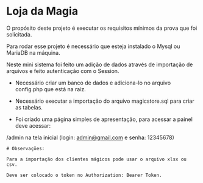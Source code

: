 # Loja da Magia

O propósito deste projeto é executar os requisitos mínimos da prova que foi solicitada.

Para rodar esse projeto é necessário que esteja instalado o Mysql ou MariaDB na máquina.

Neste mini sistema foi feito um adição de dados através de importação de arquivos e feito autenticação com o Session.

- Necessário criar um banco de dados e adiciona-lo no arquivo config.php que está na raiz.

- Necessário executar a importação do arquivo magicstore.sql para criar as tabelas.

- Foi criado uma página simples de apresentação, para acessar a painel deve acessar:

/admin na tela inicial (login: admin@gmail.com e senha: 12345678)

    # Observações:

    Para a importação dos clientes mágicos pode usar o arquivo xlsx ou csv.

    Deve ser colocado o token no Authorization: Bearer Token.

